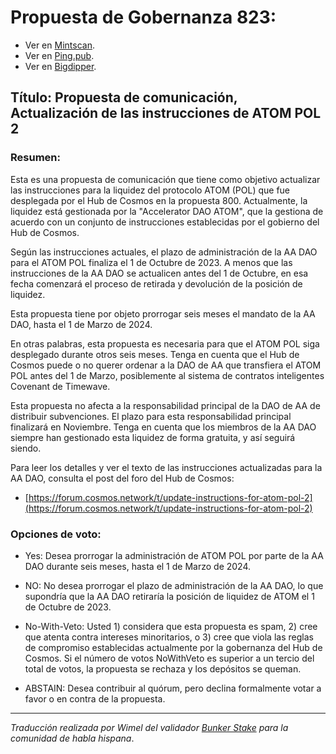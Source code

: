 # Propuesta de Gobernanza 823:

- Ver en [Mintscan](https://www.mintscan.io/cosmos/proposals/823).
- Ver en [Ping.pub](https://ping.pub/cosmos/gov/823).
- Ver en [Bigdipper](https://bigdipper.live/cosmos/proposals/823).

## Título: Propuesta de comunicación, Actualización de las instrucciones de ATOM POL 2

### Resumen:

Esta es una propuesta de comunicación que tiene como objetivo actualizar las instrucciones para la liquidez del protocolo ATOM (POL) que fue desplegada por el Hub de Cosmos en la propuesta 800. Actualmente, la liquidez está gestionada por la "Accelerator DAO ATOM", que la gestiona de acuerdo con un conjunto de instrucciones establecidas por el gobierno del Hub de Cosmos.

Según las instrucciones actuales, el plazo de administración de la AA DAO para el ATOM POL finaliza el 1 de Octubre de 2023. A menos que las instrucciones de la AA DAO se actualicen antes del 1 de Octubre, en esa fecha comenzará el proceso de retirada y devolución de la posición de liquidez.

Esta propuesta tiene por objeto prorrogar seis meses el mandato de la AA DAO, hasta el 1 de Marzo de 2024.

En otras palabras, esta propuesta es necesaria para que el ATOM POL siga desplegado durante otros seis meses. Tenga en cuenta que el Hub de Cosmos puede o no querer ordenar a la DAO de AA que transfiera el ATOM POL antes del 1 de Marzo, posiblemente al sistema de contratos inteligentes Covenant de Timewave.

Esta propuesta no afecta a la responsabilidad principal de la DAO de AA de distribuir subvenciones. El plazo para esta responsabilidad principal finalizará en Noviembre. Tenga en cuenta que los miembros de la AA DAO siempre han gestionado esta liquidez de forma gratuita, y así seguirá siendo.

Para leer los detalles y ver el texto de las instrucciones actualizadas para la AA DAO, consulta el post del foro del Hub de Cosmos:

- [https://forum.cosmos.network/t/update-instructions-for-atom-pol-2](https://forum.cosmos.network/t/update-instructions-for-atom-pol-2)

### Opciones de voto:

- Yes: Desea prorrogar la administración de ATOM POL por parte de la AA DAO durante seis meses, hasta el 1 de Marzo de 2024.

- NO: No desea prorrogar el plazo de administración de la AA DAO, lo que supondría que la AA DAO retiraría la posición de liquidez de ATOM el 1 de Octubre de 2023.

- No-With-Veto: Usted 1) considera que esta propuesta es spam, 2) cree que atenta contra intereses minoritarios, o 3) cree que viola las reglas de compromiso establecidas actualmente por la gobernanza del Hub de Cosmos. Si el número de votos NoWithVeto es superior a un tercio del total de votos, la propuesta se rechaza y los depósitos se queman.

- ABSTAIN: Desea contribuir al quórum, pero declina formalmente votar a favor o en contra de la propuesta.




_______________ 
_Traducción realizada por Wimel del validador [Bunker Stake](https://www.bunkerstake.io/) para la comunidad de habla hispana_.